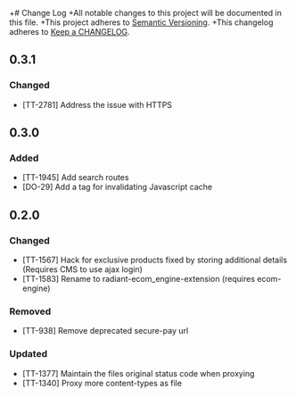 +# Change Log
+All notable changes to this project will be documented in this file.
+This project adheres to [Semantic Versioning](http://semver.org/).
+This changelog adheres to [Keep a
CHANGELOG](http://keepachangelog.com/).

## 0.3.1

### Changed
- [TT-2781] Address the issue with HTTPS

## 0.3.0

### Added
- [TT-1945] Add search routes
- [DO-29] Add a tag for invalidating Javascript cache

## 0.2.0

### Changed
- [TT-1567] Hack for exclusive products fixed by storing additional details
  (Requires CMS to use ajax login)
- [TT-1583] Rename to radiant-ecom_engine-extension
  (requires ecom-engine)

### Removed
- [TT-938] Remove deprecated secure-pay url

### Updated
- [TT-1377] Maintain the files original status code when proxying
- [TT-1340] Proxy more content-types as file
